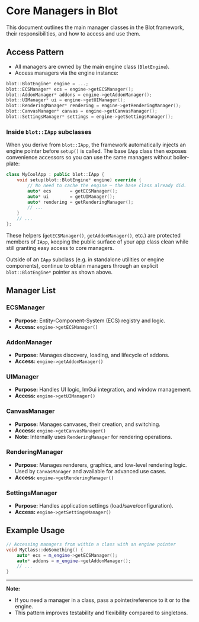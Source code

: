 # Core Managers in Blot

This document outlines the main manager classes in the Blot framework, their responsibilities, and how to access and use them.

## Access Pattern
- All managers are owned by the main engine class (`BlotEngine`).
- Access managers via the engine instance:

```cpp
blot::BlotEngine* engine = ...;
blot::ECSManager* ecs = engine->getECSManager();
blot::AddonManager* addons = engine->getAddonManager();
blot::UIManager* ui = engine->getUIManager();
blot::RenderingManager* rendering = engine->getRenderingManager();
blot::CanvasManager* canvas = engine->getCanvasManager();
blot::SettingsManager* settings = engine->getSettingsManager();
```

### Inside `blot::IApp` subclasses
When you derive from `blot::IApp`, the framework automatically injects an engine pointer before `setup()` is called.  The base `IApp` class then exposes convenience accessors so you can use the same managers without boiler-plate:

```cpp
class MyCoolApp : public blot::IApp {
    void setup(blot::BlotEngine* engine) override {
        // No need to cache the engine – the base class already did.
        auto* ecs       = getECSManager();
        auto* ui        = getUIManager();
        auto* rendering = getRenderingManager();
        // ...
    }
    // ...
};
```

These helpers (`getECSManager()`, `getAddonManager()`, etc.) are protected members of `IApp`, keeping the public surface of your app class clean while still granting easy access to core managers.

Outside of an `IApp` subclass (e.g. in standalone utilities or engine components), continue to obtain managers through an explicit `blot::BlotEngine*` pointer as shown above.

## Manager List

### ECSManager
- **Purpose:** Entity-Component-System (ECS) registry and logic.
- **Access:** `engine->getECSManager()`

### AddonManager
- **Purpose:** Manages discovery, loading, and lifecycle of addons.
- **Access:** `engine->getAddonManager()`

### UIManager
- **Purpose:** Handles UI logic, ImGui integration, and window management.
- **Access:** `engine->getUIManager()`

### CanvasManager
- **Purpose:** Manages canvases, their creation, and switching.
- **Access:** `engine->getCanvasManager()`
- **Note:** Internally uses `RenderingManager` for rendering operations.

### RenderingManager
- **Purpose:** Manages renderers, graphics, and low-level rendering logic. Used by `CanvasManager` and available for advanced use cases.
- **Access:** `engine->getRenderingManager()`

### SettingsManager
- **Purpose:** Handles application settings (load/save/configuration).
- **Access:** `engine->getSettingsManager()`

## Example Usage

```cpp
// Accessing managers from within a class with an engine pointer
void MyClass::doSomething() {
    auto* ecs = m_engine->getECSManager();
    auto* addons = m_engine->getAddonManager();
    // ...
}
```

---

**Note:**
- If you need a manager in a class, pass a pointer/reference to it or to the engine.
- This pattern improves testability and flexibility compared to singletons. 